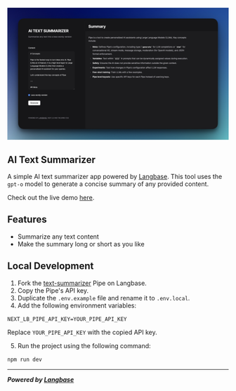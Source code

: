![cover](public/text-summarizer.jpg)

## AI Text Summarizer

A simple AI text summarizer app powered by [Langbase](https://langbase.com/). This tool uses the `gpt-o` model to generate a concise summary of any provided content.

Check out the live demo [here](https://ai-pipe-summarizer.langbase.dev/).

## Features

- Summarize any text content
- Make the summary long or short as you like

## Local Development

1. Fork the [text-summarizer](https://beta.langbase.com/langbase/text-summarizer) Pipe on Langbase.
2. Copy the Pipe's API key.
3. Duplicate the `.env.example` file and rename it to `.env.local`.
4. Add the following environment variables:

```
NEXT_LB_PIPE_API_KEY=YOUR_PIPE_API_KEY
```

Replace `YOUR_PIPE_API_KEY` with the copied API key.

5.  Run the project using the following command:

```bash
npm run dev
```

---

**_Powered by [Langbase](https://langbase.com/)_**
